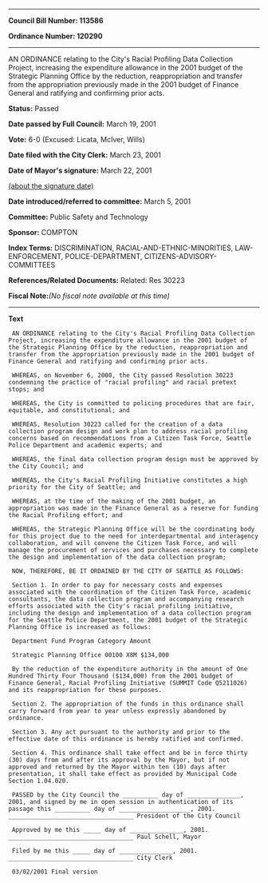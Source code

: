 

********

**Council Bill Number: 113586**
   
**Ordinance Number: 120290**
********

 AN ORDINANCE relating to the City's Racial Profiling Data Collection Project, increasing the expenditure allowance in the 2001 budget of the Strategic Planning Office by the reduction, reappropriation and transfer from the appropriation previously made in the 2001 budget of Finance General and ratifying and confirming prior acts.

**Status:** Passed
   
**Date passed by Full Council:** March 19, 2001
   
**Vote:** 6-0 (Excused: Licata, McIver, Wills)
   
**Date filed with the City Clerk:** March 23, 2001
   
**Date of Mayor's signature:** March 22, 2001
   
[(about the signature date)](/~public/approvaldate.htm)
   
   
   
**Date introduced/referred to committee:** March 5, 2001
   
**Committee:** Public Safety and Technology
   
**Sponsor:** COMPTON
   
   
**Index Terms:** DISCRIMINATION, RACIAL-AND-ETHNIC-MINORITIES, LAW-ENFORCEMENT, POLICE-DEPARTMENT, CITIZENS-ADVISORY-COMMITTEES

**References/Related Documents:** Related: Res 30223

**Fiscal Note:**_(No fiscal note available at this time)_

********

**Text**
   
```
 AN ORDINANCE relating to the City's Racial Profiling Data Collection Project, increasing the expenditure allowance in the 2001 budget of the Strategic Planning Office by the reduction, reappropriation and transfer from the appropriation previously made in the 2001 budget of Finance General and ratifying and confirming prior acts.

 WHEREAS, on November 6, 2000, the City passed Resolution 30223 condemning the practice of "racial profiling" and racial pretext stops; and

 WHEREAS, the City is committed to policing procedures that are fair, equitable, and constitutional; and

 WHEREAS, Resolution 30223 called for the creation of a data collection program design and work plan to address racial profiling concerns based on recommendations from a Citizen Task Force, Seattle Police Department and academic experts; and

 WHEREAS, the final data collection program design must be approved by the City Council; and

 WHEREAS, the City's Racial Profiling Initiative constitutes a high priority for the City of Seattle; and

 WHEREAS, at the time of the making of the 2001 budget, an appropriation was made in the Finance General as a reserve for funding the Racial Profiling effort; and

 WHEREAS, the Strategic Planning Office will be the coordinating body for this project due to the need for interdepartmental and interagency collaboration, and will convene the Citizen Task Force, and will manage the procurement of services and purchases necessary to complete the design and implementation of the data collection program;

 NOW, THEREFORE, BE IT ORDAINED BY THE CITY OF SEATTLE AS FOLLOWS:

 Section 1. In order to pay for necessary costs and expenses associated with the coordination of the Citizen Task Force, academic consultants, the data collection program and accompanying research efforts associated with the City's racial profiling initiative, including the design and implementation of a data collection program for the Seattle Police Department, the 2001 budget of the Strategic Planning Office is increased as follows:

 Department Fund Program Category Amount

 Strategic Planning Office 00100 X8M $134,000

 By the reduction of the expenditure authority in the amount of One Hundred Thirty Four Thousand ($134,000) from the 2001 budget of Finance General, Racial Profiling Initiative (SUMMIT Code Q5211026) and its reappropriation for these purposes.

 Section 2. The appropriation of the funds in this ordinance shall carry forward from year to year unless expressly abandoned by ordinance.

 Section 3. Any act pursuant to the authority and prior to the effective date of this ordinance is hereby ratified and confirmed.

 Section 4. This ordinance shall take effect and be in force thirty (30) days from and after its approval by the Mayor, but if not approved and returned by the Mayor within ten (10) days after presentation, it shall take effect as provided by Municipal Code Section 1.04.020.

 PASSED by the City Council the __________ day of _______________, 2001, and signed by me in open session in authentication of its passage this __________ day of ____________________, 2001. ___________________________________ President of the City Council

 Approved by me this _____ day of _______________, 2001. ___________________________________ Paul Schell, Mayor

 Filed by me this _____ day of _______________, 2001. ___________________________________ City Clerk

 03/02/2001 Final version

```
